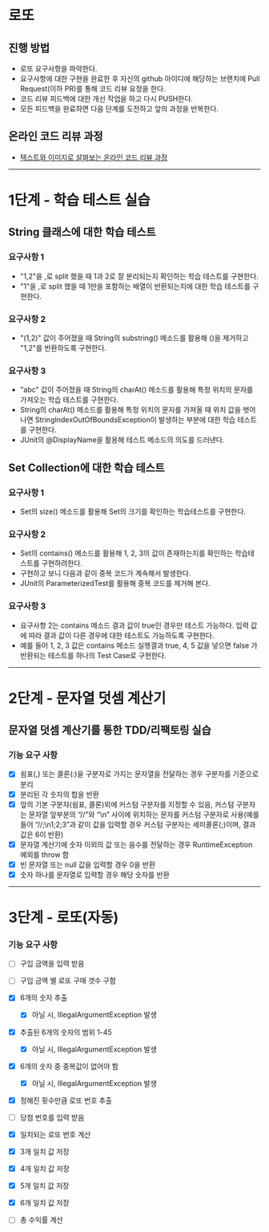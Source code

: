 # 로또
## 진행 방법
* 로또 요구사항을 파악한다.
* 요구사항에 대한 구현을 완료한 후 자신의 github 아이디에 해당하는 브랜치에 Pull Request(이하 PR)를 통해 코드 리뷰 요청을 한다.
* 코드 리뷰 피드백에 대한 개선 작업을 하고 다시 PUSH한다.
* 모든 피드백을 완료하면 다음 단계를 도전하고 앞의 과정을 반복한다.

## 온라인 코드 리뷰 과정
* [텍스트와 이미지로 살펴보는 온라인 코드 리뷰 과정](https://github.com/next-step/nextstep-docs/tree/master/codereview)

---

# 1단계 - 학습 테스트 실습

## String 클래스에 대한 학습 테스트

### 요구사항 1
- "1,2"을 ,로 split 했을 때 1과 2로 잘 분리되는지 확인하는 학습 테스트를 구현한다.
- "1"을 ,로 split 했을 때 1만을 포함하는 배열이 반환되는지에 대한 학습 테스트를 구현한다.

### 요구사항 2
- "(1,2)" 값이 주어졌을 때 String의 substring() 메소드를 활용해 ()을 제거하고 "1,2"를 반환하도록 구현한다.

### 요구사항 3
- "abc" 값이 주어졌을 때 String의 charAt() 메소드를 활용해 특정 위치의 문자를 가져오는 학습 테스트를 구현한다.
- String의 charAt() 메소드를 활용해 특정 위치의 문자를 가져올 때 위치 값을 벗어나면 StringIndexOutOfBoundsException이 발생하는 부분에 대한 학습 테스트를 구현한다.
- JUnit의 @DisplayName을 활용해 테스트 메소드의 의도를 드러낸다.

## Set Collection에 대한 학습 테스트

### 요구사항 1
- Set의 size() 메소드를 활용해 Set의 크기를 확인하는 학습테스트를 구현한다.

### 요구사항 2
- Set의 contains() 메소드를 활용해 1, 2, 3의 값이 존재하는지를 확인하는 학습테스트를 구현하려한다.
- 구현하고 보니 다음과 같이 중복 코드가 계속해서 발생한다.
- JUnit의 ParameterizedTest를 활용해 중복 코드를 제거해 본다.

### 요구사항 3
- 요구사항 2는 contains 메소드 결과 값이 true인 경우만 테스트 가능하다. 입력 값에 따라 결과 값이 다른 경우에 대한 테스트도 가능하도록 구현한다. 
- 예를 들어 1, 2, 3 값은 contains 메소드 실행결과 true, 4, 5 값을 넣으면 false 가 반환되는 테스트를 하나의 Test Case로 구현한다.

---
# 2단계 - 문자열 덧셈 계산기

## 문자열 덧셈 계산기를 통한 TDD/리팩토링 실습

### 기능 요구 사항

- [x] 쉼표(,) 또는 콜론(:)을 구분자로 가지는 문자열을 전달하는 경우 구분자를 기준으로 분리
- [x] 분리된 각 숫자의 합을 반환
- [x] 앞의 기본 구분자(쉼표, 콜론)외에 커스텀 구분자를 지정할 수 있음, 커스텀 구분자는 문자열 앞부분의 “//”와 “\n” 사이에 위치하는 문자를 커스텀 구분자로 사용(예를 들어 “//;\n1;2;3”과 같이 값을 입력할 경우 커스텀 구분자는 세미콜론(;)이며, 결과 값은 6이 반환)
- [x] 문자열 계산기에 숫자 이외의 값 또는 음수를 전달하는 경우 RuntimeException 예외를 throw 함
- [x] 빈 문자열 또는 null 값을 입력할 경우 0을 반환
- [x] 숫자 하나를 문자열로 입력할 경우 해당 숫자를 반환

---
# 3단계 - 로또(자동)

### 기능 요구 사항

- [ ] 구입 금액을 입력 받음
- [ ] 구입 금액 별 로또 구매 갯수 구함
- [x] 6개의 숫자 추출
  - [x] 아닐 시, IllegalArgumentException 발생
- [x] 추출된 6개의 숫자의 범위 1-45
  - [x] 아닐 시, IllegalArgumentException 발생
- [x] 6개의 숫자 중 중복값이 없어야 함
  - [x] 아닐 시, IllegalArgumentException 발생
- [x] 정해진 횟수만큼 로또 번호 추출
- [ ] 당첨 번호를 입력 받음
- [x] 일치되는 로또 번호 계산 
- [x] 3개 일치 값 저장
- [x] 4개 일치 값 저장
- [x] 5개 일치 값 저장
- [x] 6개 일치 값 저장
- [ ] 총 수익률 계산

